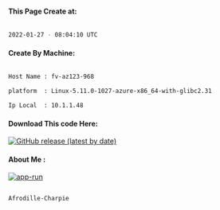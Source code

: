 
   
#### This Page Create at:

```bash

2022-01-27 - 08:04:10 UTC

```

#### Create By Machine:

```bash

Host Name : fv-az123-968

platform  : Linux-5.11.0-1027-azure-x86_64-with-glibc2.31

Ip Local  : 10.1.1.48

```
#### Download This code Here:

[![GitHub release (latest by date)](https://img.shields.io/github/v/release/Afrodille-Charpie/App-Run-1?style=for-the-badge&label=Download)](https://github.com/Afrodille-Charpie/App-Run-1/releases) 

</p> 

#### About Me :

[![app-run](https://github.com/Afrodille-Charpie/App-Run-1/actions/workflows/app-run.yml/badge.svg)](https://github.com/Afrodille-Charpie/App-Run-1/actions/workflows/app-run.yml)

```bash

Afrodille-Charpie

```

